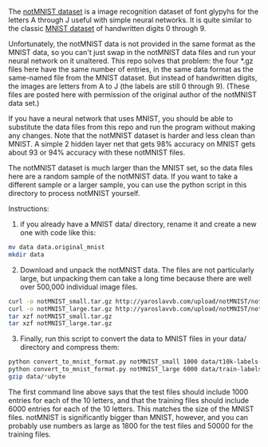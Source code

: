 The
[notMNIST dataset](http://yaroslavvb.blogspot.com/2011/09/notmnist-dataset.html)
is a image recognition dataset of font glypyhs for the letters A
through J useful with simple neural networks. It is quite similar to
the classic [MNIST dataset](http://yann.lecun.com/exdb/mnist/) of
handwritten digits 0 through 9.

Unfortunately, the notMNIST data is not provided in the same format as
the MNIST data, so you can't just swap in the notMNIST data files and
run your neural network on it unaltered. This repo solves that problem:
the four *.gz files here have the same number of entries, in the same
data format as the same-named file from the MNIST dataset. But instead
of handwritten digits, the images are letters from A to J (the labels
are still 0 through 9). (These files are posted here with permission
of the original author of the notMNIST data set.)

If you have a neural network that uses MNIST, you should be able to
substitute the data files from this repo and run the program without
making any changes. Note that the notMNIST dataset is harder and less clean than
MNIST. A simple 2 hidden layer net that gets 98% accuracy on MNIST gets
about 93 or 94% accuracy with these notMNIST files.

The notMNIST dataset is much larger than the MNIST set, so the data files here
are a random sample of the notMNIST data. If you want to take a different sample
or a larger sample, you can use the python script in this directory to
process notMNIST yourself.

Instructions:

1) if you already have a MNIST data/ directory, rename it and create a
new one with code like this:

```sh
mv data data.original_mnist
mkdir data
```

2) Download and unpack the notMNIST data. The files are not
particularly large, but unpacking them can take a long time
because there are well over 500,000 individual image files.

```sh
curl -o notMNIST_small.tar.gz http://yaroslavvb.com/upload/notMNIST/notMNIST_small.tar.gz
curl -o notMNIST_large.tar.gz http://yaroslavvb.com/upload/notMNIST/notMNIST_large.tar.gz
tar xzf notMNIST_small.tar.gz
tar xzf notMNIST_large.tar.gz
```

3) Finally, run this script to convert the data to MNIST files in your
data/ directory and compress them:

```sh
python convert_to_mnist_format.py notMNIST_small 1000 data/t10k-labels-idx1-uyte data/t10k-images-idx3-ubyte
python convert_to_mnist_format.py notMNIST_large 6000 data/train-labels-idx1-byte data/train-images-idx3-ubyte
gzip data/*ubyte
```

The first command line above says that the test files should include
1000 entries for each of the 10 letters, and that the training files
should include 6000 entries for each of the 10 letters. This matches
the size of the MNIST files.  notMNIST is significantly bigger than
MNIST, however, and you can probably use numbers as large as 1800 for
the test files and 50000 for the training files.

